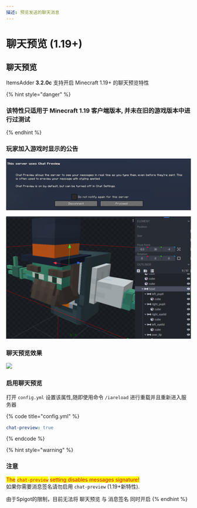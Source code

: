 ```yaml
---
描述: 预览发送的聊天消息
---
```


# 聊天预览 (1.19+)

## 聊天预览

ItemsAdder **3.2.0c** 支持开启 Minecraft 1.19+ 的聊天预览特性

{% hint style="danger" %}
### 该特性只适用于 **Minecraft 1.19** 客户端版本, 并未在旧的游戏版本中进行过测试
{% endhint %}

### 玩家加入游戏时显示的公告

![](<../.gitbook/assets/image (51) (2).png>)

![](<../.gitbook/assets/image (92).png>)

### 聊天预览效果

![](../.gitbook/assets/chat\_preview\_gif.gif)

### 启用聊天预览

打开 `config.yml` 设置该属性,随即使用命令 `/iareload` 进行重载并且重新进入服务器

{% code title="config.yml" %}
```yaml
chat-preview: true
```
{% endcode %}

{% hint style="warning" %}
### 注意

<mark style="color:red;">The</mark> <mark style="color:red;"></mark><mark style="color:red;">`chat-preview`</mark> <mark style="color:red;"></mark><mark style="color:red;">setting disables messages signature!</mark>\
如果你需要消息签名请勿启用 `chat-preview` (1.19+新特性).

由于Spigot的限制，目前无法将 聊天预览 与 消息签名 同时开启
{% endhint %}
